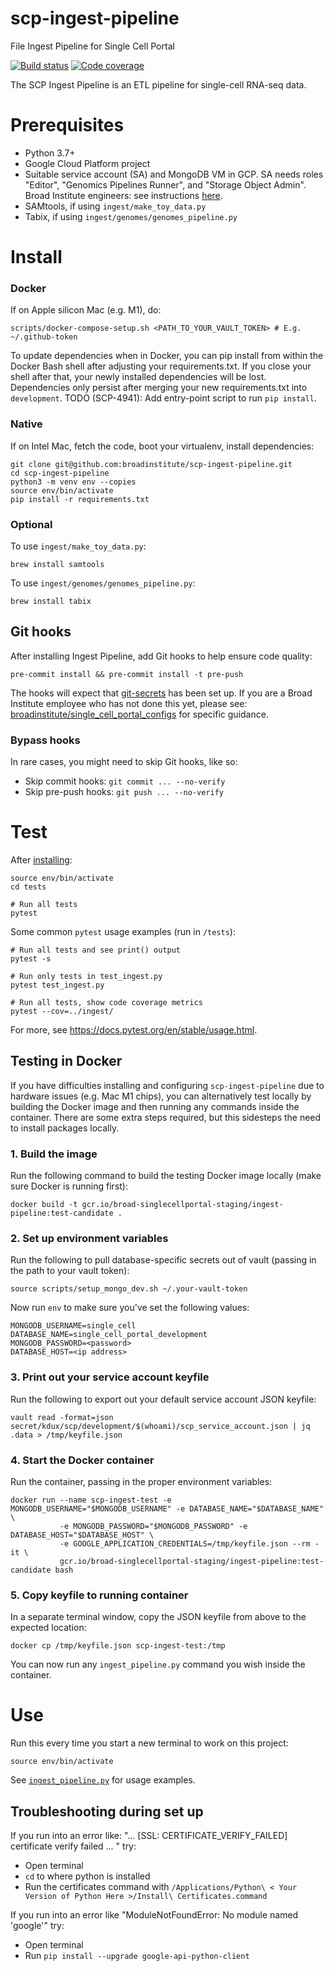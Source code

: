 # scp-ingest-pipeline

File Ingest Pipeline for Single Cell Portal

[![Build status](https://img.shields.io/circleci/build/github/broadinstitute/scp-ingest-pipeline.svg)](https://circleci.com/gh/broadinstitute/scp-ingest-pipeline)
[![Code coverage](https://codecov.io/gh/broadinstitute/scp-ingest-pipeline/branch/master/graph/badge.svg)](https://codecov.io/gh/broadinstitute/scp-ingest-pipeline)

The SCP Ingest Pipeline is an ETL pipeline for single-cell RNA-seq data.

# Prerequisites

- Python 3.7+
- Google Cloud Platform project
- Suitable service account (SA) and MongoDB VM in GCP. SA needs roles "Editor", "Genomics Pipelines Runner", and "Storage Object Admin". Broad Institute engineers: see instructions [here](https://github.com/broadinstitute/single_cell_portal_configs/tree/master/terraform-mongodb).
- SAMtools, if using `ingest/make_toy_data.py`
- Tabix, if using `ingest/genomes/genomes_pipeline.py`

# Install
### Docker
If on Apple silicon Mac (e.g. M1), do:
```
scripts/docker-compose-setup.sh <PATH_TO_YOUR_VAULT_TOKEN> # E.g. ~/.github-token
```

To update dependencies when in Docker, you can pip install from within the Docker Bash shell after adjusting your requirements.txt.
If you close your shell after that, your newly installed dependencies will be lost.  Dependencies only persist after merging your
new requirements.txt into `development`.  TODO (SCP-4941): Add entry-point script to run `pip install`.

### Native 
If on Intel Mac, fetch the code, boot your virtualenv, install dependencies:

```
git clone git@github.com:broadinstitute/scp-ingest-pipeline.git
cd scp-ingest-pipeline
python3 -m venv env --copies
source env/bin/activate
pip install -r requirements.txt
```

### Optional
To use `ingest/make_toy_data.py`:

```
brew install samtools
```

To use `ingest/genomes/genomes_pipeline.py`:

```
brew install tabix
```

## Git hooks

After installing Ingest Pipeline, add Git hooks to help ensure code quality:

```
pre-commit install && pre-commit install -t pre-push
```

The hooks will expect that [git-secrets](https://github.com/awslabs/git-secrets) has been set up. If you are a Broad Institute employee who has not done this yet, please see: [broadinstitute/single_cell_portal_configs](https://github.com/broadinstitute/single_cell_portal_configs) for specific guidance.

### Bypass hooks

In rare cases, you might need to skip Git hooks, like so:

- Skip commit hooks: `git commit ... --no-verify`
- Skip pre-push hooks: `git push ... --no-verify`

# Test

After [installing](#Install):

```
source env/bin/activate
cd tests

# Run all tests
pytest
```

Some common `pytest` usage examples (run in `/tests`):

```
# Run all tests and see print() output
pytest -s

# Run only tests in test_ingest.py
pytest test_ingest.py

# Run all tests, show code coverage metrics
pytest --cov=../ingest/
```
For more, see <https://docs.pytest.org/en/stable/usage.html>.

## Testing in Docker
If you have difficulties installing and configuring `scp-ingest-pipeline` due to hardware issues (e.g. Mac M1 chips), 
you can alternatively test locally by building the Docker image and then running any commands inside the container. 
There are some extra steps required, but this sidesteps the need to install packages locally.

### 1. Build the image
Run the following command to build the testing Docker image locally (make sure Docker is running first):
```
docker build -t gcr.io/broad-singlecellportal-staging/ingest-pipeline:test-candidate .
```
### 2. Set up environment variables
Run the following to pull database-specific secrets out of vault (passing in the path to your vault token):
```
source scripts/setup_mongo_dev.sh ~/.your-vault-token
```
Now run `env` to make sure you've set the following values:
```
MONGODB_USERNAME=single_cell
DATABASE_NAME=single_cell_portal_development
MONGODB_PASSWORD=<password>
DATABASE_HOST=<ip address>
```
### 3. Print out your service account keyfile
Run the following to export out your default service account JSON keyfile:
```
vault read -format=json secret/kdux/scp/development/$(whoami)/scp_service_account.json | jq .data > /tmp/keyfile.json
```
### 4. Start the Docker container
Run the container, passing in the proper environment variables:
```
docker run --name scp-ingest-test -e MONGODB_USERNAME="$MONGODB_USERNAME" -e DATABASE_NAME="$DATABASE_NAME" \
           -e MONGODB_PASSWORD="$MONGODB_PASSWORD" -e DATABASE_HOST="$DATABASE_HOST" \
           -e GOOGLE_APPLICATION_CREDENTIALS=/tmp/keyfile.json --rm -it \
           gcr.io/broad-singlecellportal-staging/ingest-pipeline:test-candidate bash
```
### 5. Copy keyfile to running container
In a separate terminal window, copy the JSON keyfile from above to the expected location:
```
docker cp /tmp/keyfile.json scp-ingest-test:/tmp
```
You can now run any `ingest_pipeline.py` command you wish inside the container.
# Use

Run this every time you start a new terminal to work on this project:

```
source env/bin/activate
```

See [`ingest_pipeline.py`](https://github.com/broadinstitute/scp-ingest-pipeline/blob/development/ingest/ingest_pipeline.py) for usage examples.

## Troubleshooting during set up

If you run into an error like: "... [SSL: CERTIFICATE_VERIFY_FAILED] certificate verify failed ... " try:
- Open terminal
- `cd` to where python is installed
- Run the certificates command with `/Applications/Python\ < Your Version of Python Here >/Install\ Certificates.command`

If you run into an error like "ModuleNotFoundError: No module named 'google'" try:
- Open terminal
- Run `pip install --upgrade google-api-python-client`
